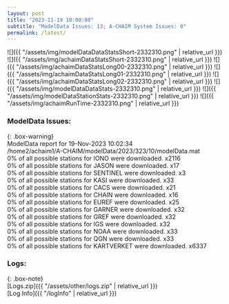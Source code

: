 ```yaml
---
layout: post
title: "2023-11-19 10:00:00"
subtitle: "ModelData Issues: 13; A-CHAIM System Issues: 0"
permalink: /latest/
---
```


![]({{ "/assets/img/modelDataDataStatsShort-2332310.png" | relative_url }})
![]({{ "/assets/img/achaimDataStatsShort-2332310.png" | relative_url }})
![]({{ "/assets/img/achaimDataStatsLong00-2332310.png" | relative_url }})
![]({{ "/assets/img/achaimDataStatsLong01-2332310.png" | relative_url }})
![]({{ "/assets/img/achaimDataStatsLong02-2332310.png" | relative_url }})
![]({{ "/assets/img/modelDataDataStats-2332310.png" | relative_url }})
![]({{ "/assets/img/modelDataStationStats-2332310.png" | relative_url }})
![]({{ "/assets/img/achaimRunTime-2332310.png" | relative_url }})


### ModelData Issues:  
  
{: .box-warning}  
 ModelData report for 19-Nov-2023 10:02:34   
 /home2/achaim1/A-CHAIM/modelData/2023/323/10/modelData.mat   
 0% of all possible stations for IONO were downloaded. x2116   
 0% of all possible stations for JASON were downloaded. x17   
 0% of all possible stations for SENTINEL were downloaded. x3   
 0% of all possible stations for KASI were downloaded. x33   
 0% of all possible stations for CACS were downloaded. x21   
 0% of all possible stations for CHAIN were downloaded. x16   
 0% of all possible stations for EUREF were downloaded. x25   
 0% of all possible stations for GARNER were downloaded. x32   
 0% of all possible stations for GREF were downloaded. x32   
 0% of all possible stations for IGS were downloaded. x32   
 0% of all possible stations for NOAA were downloaded. x33   
 0% of all possible stations for QGN were downloaded. x33   
 0% of all possible stations for KARTVERKET were downloaded. x6337   
  


### Logs:  
  
{: .box-note}  
[Logs.zip]({{ "/assets/other/logs.zip" | relative_url }})  
[Log Info]({{ "/logInfo" | relative_url }})  
